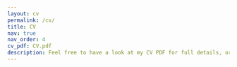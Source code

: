 ```yaml
---
layout: cv
permalink: /cv/
title: CV
nav: true
nav_order: 4
cv_pdf: CV.pdf
description: Feel free to have a look at my CV PDF for full details, or you can see a brief overview below.
---
```

